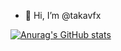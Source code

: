 - 👋 Hi, I’m @takavfx

<!---
takavfx/takavfx is a ✨ special ✨ repository because its `README.md` (this file) appears on your GitHub profile.
You can click the Preview link to take a look at your changes.
--->

[![Anurag's GitHub stats](https://github-readme-stats.vercel.app/api?username=takavfx)](https://github.com/anuraghazra/github-readme-stats)
